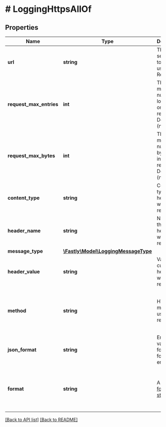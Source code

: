 # # LoggingHttpsAllOf

## Properties

Name | Type | Description | Notes
------------ | ------------- | ------------- | -------------
**url** | **string** | The URL to send logs to. Must use HTTPS. Required. | [optional] 
**request_max_entries** | **int** | The maximum number of logs sent in one request. Defaults `0` (no limit). | [optional]  [defaults to 0]
**request_max_bytes** | **int** | The maximum number of bytes sent in one request. Defaults `0` (no limit). | [optional]  [defaults to 0]
**content_type** | **string** | Content type of the header sent with the request. | [optional]  [defaults to 'null']
**header_name** | **string** | Name of the custom header sent with the request. | [optional]  [defaults to 'null']
**message_type** | [**\Fastly\Model\LoggingMessageType**](LoggingMessageType.md) |  | [optional] 
**header_value** | **string** | Value of the custom header sent with the request. | [optional]  [defaults to 'null']
**method** | **string** | HTTP method used for request. | [optional]  [one of: 'POST', 'PUT'] [defaults to 'POST']
**json_format** | **string** | Enforces valid JSON formatting for log entries. | [optional]  [one of: '0', '1', '2']
**format** | **string** | A Fastly [log format string](https://docs.fastly.com/en/guides/custom-log-formats). | [optional]  [defaults to '%h %l %u %t "%r" %&gt;s %b']


[[Back to API list]](../../README.md#endpoints) [[Back to README]](../../README.md)
